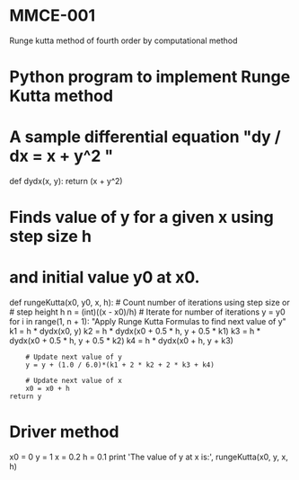 # MMCE-001
Runge kutta method of fourth order by computational method 



# Python program to implement Runge Kutta method
# A sample differential equation "dy / dx = x + y^2 "
def dydx(x, y):
    return (x + y^2)
 
# Finds value of y for a given x using step size h
# and initial value y0 at x0.
def rungeKutta(x0, y0, x, h):
    # Count number of iterations using step size or
    # step height h
    n = (int)((x - x0)/h)
    # Iterate for number of iterations
    y = y0
    for i in range(1, n + 1):
        "Apply Runge Kutta Formulas to find next value of y"
        k1 = h * dydx(x0, y)
        k2 = h * dydx(x0 + 0.5 * h, y + 0.5 * k1)
        k3 = h * dydx(x0 + 0.5 * h, y + 0.5 * k2)
        k4 = h * dydx(x0 + h, y + k3)
 
        # Update next value of y
        y = y + (1.0 / 6.0)*(k1 + 2 * k2 + 2 * k3 + k4)
 
        # Update next value of x
        x0 = x0 + h
    return y
 
# Driver method
x0 = 0
y = 1
x = 0.2
h = 0.1
print 'The value of y at x is:', rungeKutta(x0, y, x, h)
 
